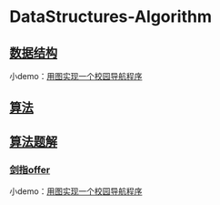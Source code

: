 # DataStructures-Algorithm
## [数据结构](datastructure/src/)
小demo：[用图实现一个校园导航程序](datastructure/src/com/xrw/graph/CampusNavigation.java)
## [算法](algorithm/src/)
## [算法题解](algorithmquestion/src/)
### [剑指offer](algorithmquestion/src/com/xrw/swordfingeroffer/)


小demo：[用图实现一个校园导航程序](datastructure/src/com/xrw/graph/CampusNavigation.java)


